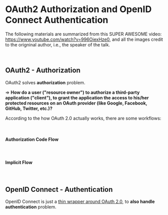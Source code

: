 # OAuth2 Authorization and OpenID Connect Authentication

The following materials are summarized from this SUPER AWESOME video: https://www.youtube.com/watch?v=996OiexHze0, and all the images credit to the origninal author, i.e., the speaker of the talk.

<br>

## OAuth2 - Authorization

OAuth2 solves **authorization** problem.

=> **How do a user ("resource owner") to authorize a third-party application ("client"), to grant the application the access to his/her protected resources on an OAuth provider (like Google, Facebook, GitHub, Twitter, etc.)?**

According to the how OAuth 2.0 actually works, there are some workflows:



<br>

#### Authorization Code Flow



<br>

#### Implicit Flow



<br>

## OpenID Connect - Authentication

OpenID Connect is just a <u>thin wrapper around OAuth 2.0</u>, to **also handle authentication** problem.

